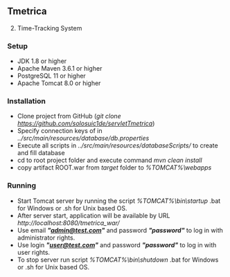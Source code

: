 ## Tmetrica
2. Time-Tracking System

### Setup 
* JDK 1.8 or higher
* Apache Maven 3.6.1 or higher
* PostgreSQL 11 or higher
* Apache Tomcat 8.0 or higher

### Installation
* Clone project from GitHub (_git clone https://github.com/solosuic1de/servletTmetrica_)
* Specify connection keys of in _../src/main/resources/database/db.properties_
* Execute all scripts in _../src/main/resources/databaseScripts/_ to create and fill database
* cd to root project folder and execute command _mvn clean install_
* copy artifact ROOT.war from _target_ folder to _%TOMCAT%\webapps_

### Running
* Start Tomcat server by running the script _%TOMCAT%\bin\startup_ .bat for Windows or .sh for Unix based OS.
* After server start, application will be available by URL _http://localhost:8080/tmetrica_war/_
* Use email _**"admin@test.com"**_ and password _**"password"**_ to log in with administrator rights.
* Use login _**"user@test.com"**_ and password _**"password"**_ to log in with user rights.
* To stop server run script _%TOMCAT%\bin\shutdown_ .bat for Windows or .sh for Unix based OS.

